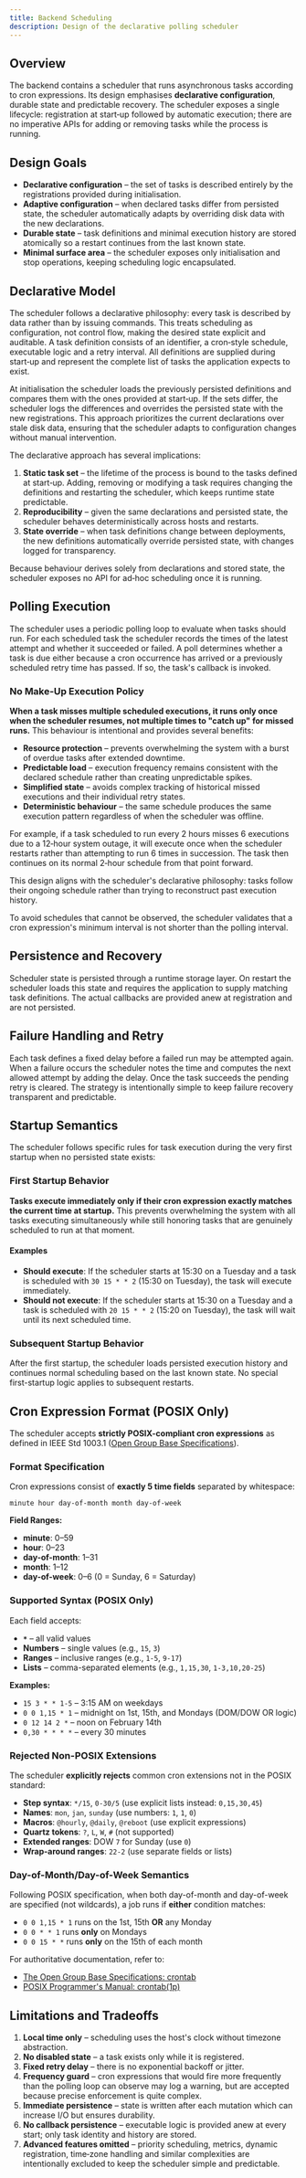 ```yaml
---
title: Backend Scheduling
description: Design of the declarative polling scheduler
---
```


## Overview

The backend contains a scheduler that runs asynchronous tasks according to cron
expressions. Its design emphasises **declarative configuration**, durable
state and predictable recovery. The scheduler exposes a single lifecycle:
registration at start‑up followed by automatic execution; there are no
imperative APIs for adding or removing tasks while the process is running.

## Design Goals

- **Declarative configuration** – the set of tasks is described entirely by the
  registrations provided during initialisation.
- **Adaptive configuration** – when declared tasks differ from persisted state,
  the scheduler automatically adapts by overriding disk data with the new
  declarations.
- **Durable state** – task definitions and minimal execution history are stored
  atomically so a restart continues from the last known state.
- **Minimal surface area** – the scheduler exposes only initialisation and stop
  operations, keeping scheduling logic encapsulated.

## Declarative Model

The scheduler follows a declarative philosophy: every task is described by
data rather than by issuing commands. This treats scheduling as configuration,
not control flow, making the desired state explicit and auditable. A task
definition consists of an identifier, a cron‑style schedule, executable logic
and a retry interval. All definitions are supplied during start‑up and
represent the complete list of tasks the application expects to exist.

At initialisation the scheduler loads the previously persisted definitions and
compares them with the ones provided at start‑up. If the sets differ, the
scheduler logs the differences and overrides the persisted state with the new
registrations. This approach prioritizes the current declarations over stale
disk data, ensuring that the scheduler adapts to configuration changes without
manual intervention.

The declarative approach has several implications:

1. **Static task set** – the lifetime of the process is bound to the tasks
   defined at start‑up. Adding, removing or modifying a task requires changing
   the definitions and restarting the scheduler, which keeps runtime state
   predictable.
2. **Reproducibility** – given the same declarations and persisted state, the
   scheduler behaves deterministically across hosts and restarts.
3. **State override** – when task definitions change between deployments, the
   new definitions automatically override persisted state, with changes logged
   for transparency.

Because behaviour derives solely from declarations and stored state, the
scheduler exposes no API for ad‑hoc scheduling once it is running.

## Polling Execution

The scheduler uses a periodic polling loop to evaluate when tasks should run.
For each scheduled task the scheduler records the times of the latest attempt
and whether it succeeded or failed. A poll determines whether a task is due
either because a cron occurrence has arrived or a previously scheduled retry
time has passed. If so, the task's callback is invoked.

### No Make‑Up Execution Policy

**When a task misses multiple scheduled executions, it runs only once when the
scheduler resumes, not multiple times to "catch up" for missed runs.** This
behaviour is intentional and provides several benefits:

- **Resource protection** – prevents overwhelming the system with a burst of
  overdue tasks after extended downtime.
- **Predictable load** – execution frequency remains consistent with the
  declared schedule rather than creating unpredictable spikes.
- **Simplified state** – avoids complex tracking of historical missed
  executions and their individual retry states.
- **Deterministic behaviour** – the same schedule produces the same execution
  pattern regardless of when the scheduler was offline.

For example, if a task scheduled to run every 2 hours misses 6 executions due
to a 12‑hour system outage, it will execute once when the scheduler restarts
rather than attempting to run 6 times in succession. The task then continues
on its normal 2‑hour schedule from that point forward.

This design aligns with the scheduler's declarative philosophy: tasks follow
their ongoing schedule rather than trying to reconstruct past execution
history.

To avoid schedules that cannot be observed, the scheduler validates that a
cron expression's minimum interval is not shorter than the polling interval.

## Persistence and Recovery

Scheduler state is persisted through a runtime storage layer. 
On restart the scheduler loads this state and requires the
application to supply matching task definitions.
The actual callbacks are provided anew at registration and are not persisted.

## Failure Handling and Retry

Each task defines a fixed delay before a failed run may be attempted again.
When a failure occurs the scheduler notes the time and computes the next
allowed attempt by adding the delay. Once the task succeeds the pending retry is
cleared. The strategy is intentionally simple to keep failure recovery
transparent and predictable.

## Startup Semantics

The scheduler follows specific rules for task execution during the very first startup when no persisted state exists:

### First Startup Behavior

**Tasks execute immediately only if their cron expression exactly matches the current time at startup.** This prevents overwhelming the system with all tasks executing simultaneously while still honoring tasks that are genuinely scheduled to run at that moment.

#### Examples

- **Should execute**: If the scheduler starts at 15:30 on a Tuesday and a task is scheduled with `30 15 * * 2` (15:30 on Tuesday), the task will execute immediately.
- **Should not execute**: If the scheduler starts at 15:30 on a Tuesday and a task is scheduled with `20 15 * * 2` (15:20 on Tuesday), the task will wait until its next scheduled time.

### Subsequent Startup Behavior

After the first startup, the scheduler loads persisted execution history and continues normal scheduling based on the last known state. No special first-startup logic applies to subsequent restarts.

## Cron Expression Format (POSIX Only)

The scheduler accepts **strictly POSIX-compliant cron expressions** as defined in IEEE Std 1003.1 ([Open Group Base Specifications](https://pubs.opengroup.org/onlinepubs/9699919799/utilities/crontab.html)).

### Format Specification

Cron expressions consist of **exactly 5 time fields** separated by whitespace:

```
minute hour day-of-month month day-of-week
```

**Field Ranges:**
- **minute**: 0–59
- **hour**: 0–23  
- **day-of-month**: 1–31
- **month**: 1–12
- **day-of-week**: 0–6 (0 = Sunday, 6 = Saturday)

### Supported Syntax (POSIX Only)

Each field accepts:
- **`*`** – all valid values
- **Numbers** – single values (e.g., `15`, `3`)
- **Ranges** – inclusive ranges (e.g., `1-5`, `9-17`)
- **Lists** – comma-separated elements (e.g., `1,15,30`, `1-3,10,20-25`)

**Examples:**
- `15 3 * * 1-5` – 3:15 AM on weekdays
- `0 0 1,15 * 1` – midnight on 1st, 15th, and Mondays (DOM/DOW OR logic)
- `0 12 14 2 *` – noon on February 14th
- `0,30 * * * *` – every 30 minutes

### Rejected Non-POSIX Extensions

The scheduler **explicitly rejects** common cron extensions not in the POSIX standard:

- **Step syntax**: `*/15`, `0-30/5` (use explicit lists instead: `0,15,30,45`)
- **Names**: `mon`, `jan`, `sunday` (use numbers: `1`, `1`, `0`)
- **Macros**: `@hourly`, `@daily`, `@reboot` (use explicit expressions)
- **Quartz tokens**: `?`, `L`, `W`, `#` (not supported)
- **Extended ranges**: DOW `7` for Sunday (use `0`)
- **Wrap-around ranges**: `22-2` (use separate fields or lists)

### Day-of-Month/Day-of-Week Semantics

Following POSIX specification, when both day-of-month and day-of-week are specified (not wildcards), a job runs if **either** condition matches:

- `0 0 1,15 * 1` runs on the 1st, 15th **OR** any Monday
- `0 0 * * 1` runs **only** on Mondays  
- `0 0 15 * *` runs **only** on the 15th of each month

For authoritative documentation, refer to:
- [The Open Group Base Specifications: crontab](https://pubs.opengroup.org/onlinepubs/9699919799/utilities/crontab.html)
- [POSIX Programmer's Manual: crontab(1p)](https://man7.org/linux/man-pages/man1/crontab.1p.html)

## Limitations and Tradeoffs

1. **Local time only** – scheduling uses the host's clock without timezone
   abstraction.
2. **No disabled state** – a task exists only while it is registered.
3. **Fixed retry delay** – there is no exponential backoff or jitter.
4. **Frequency guard** – cron expressions that would fire more frequently than
   the polling loop can observe may log a warning, but are accepted because
   precise enforcement is quite complex.
5. **Immediate persistence** – state is written after each mutation which can
   increase I/O but ensures durability.
6. **No callback persistence** – executable logic is provided anew at every
   start; only task identity and history are stored.
7. **Advanced features omitted** – priority scheduling, metrics, dynamic
   registration, time‑zone handling and similar complexities are intentionally
   excluded to keep the scheduler simple and predictable.

